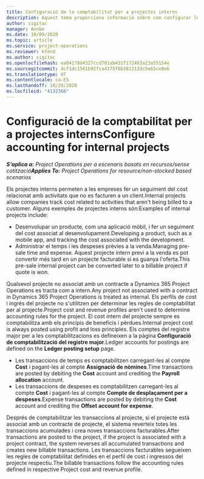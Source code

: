 ```yaml
---
title: Configuració de la comptabilitat per a projectes interns
description: Aquest tema proporciona informació sobre com configurar les pràctiques de comptabilitat per a projectes interns al Project Operations.
author: sigitac
manager: Annbe
ms.date: 10/09/2020
ms.topic: article
ms.service: project-operations
ms.reviewer: kfend
ms.author: sigitac
ms.openlocfilehash: ea04178d4327ccd701ab431f172463a13a55154e
ms.sourcegitcommit: 4cf1dc1561b92fca4175f0b3813133c5e63ce8e6
ms.translationtype: HT
ms.contentlocale: ca-ES
ms.lasthandoff: 10/28/2020
ms.locfileid: "4132366"
---
```

# <a name="configure-accounting-for-internal-projects"></a><span data-ttu-id="69abe-103">Configuració de la comptabilitat per a projectes interns</span><span class="sxs-lookup"><span data-stu-id="69abe-103">Configure accounting for internal projects</span></span>

<span data-ttu-id="69abe-104">_**S'aplica a:** Project Operations per a escenaris basats en recursos/sense cotització_</span><span class="sxs-lookup"><span data-stu-id="69abe-104">_**Applies To:** Project Operations for resource/non-stocked based scenarios_</span></span>

<span data-ttu-id="69abe-105">Els projectes interns permeten a les empreses fer un seguiment del cost relacionat amb activitats que no es facturen a un client.</span><span class="sxs-lookup"><span data-stu-id="69abe-105">Internal projects allow companies track cost related to activities that aren't being billed to a customer.</span></span> <span data-ttu-id="69abe-106">Alguns exemples de projectes interns són:</span><span class="sxs-lookup"><span data-stu-id="69abe-106">Examples of internal projects include:</span></span>

- <span data-ttu-id="69abe-107">Desenvolupar un producte, com una aplicació mòbil, i fer un seguiment del cost associat al desenvolupament.</span><span class="sxs-lookup"><span data-stu-id="69abe-107">Developing a product, such as a mobile app, and tracking the cost associated with the development.</span></span>
- <span data-ttu-id="69abe-108">Administrar el temps i les despeses prèvies a la venda.</span><span class="sxs-lookup"><span data-stu-id="69abe-108">Managing pre-sale time and expense.</span></span> <span data-ttu-id="69abe-109">Aquest projecte intern previ a la venda es pot convertir més tard en un projecte facturable si es guanya l'oferta.</span><span class="sxs-lookup"><span data-stu-id="69abe-109">This pre-sale internal project can be converted later to a billable project if quote is won.</span></span>

<span data-ttu-id="69abe-110">Qualsevol projecte no associat amb un contracte a Dynamics 365 Project Operations es tracta com a intern.</span><span class="sxs-lookup"><span data-stu-id="69abe-110">Any project not associated with a contract in Dynamics 365 Project Operations is treated as internal.</span></span> <span data-ttu-id="69abe-111">Els perfils de cost i ingrés del projecte no s'utilitzen per determinar les regles de comptabilitat per al projecte.</span><span class="sxs-lookup"><span data-stu-id="69abe-111">Project cost and revenue profiles aren't used to determine accounting rules for the project.</span></span> <span data-ttu-id="69abe-112">El cost intern del projecte sempre es comptabilitza amb els principis de beneficis i pèrdues.</span><span class="sxs-lookup"><span data-stu-id="69abe-112">Internal project cost is always posted using profit and loss principles.</span></span> <span data-ttu-id="69abe-113">Els comptes del registre major per a les comptabilitzacions es defineixen a la pàgina **Configuració de comptabilització del registre major**.</span><span class="sxs-lookup"><span data-stu-id="69abe-113">Ledger accounts for postings are defined on the **Ledger posting setup** page.</span></span>

- <span data-ttu-id="69abe-114">Les transaccions de temps es comptabilitzen carregant-les al compte **Cost** i pagant-les al compte **Assignació de nòmines**.</span><span class="sxs-lookup"><span data-stu-id="69abe-114">Time transactions are posted by debiting the **Cost** account and crediting the **Payroll allocation** account.</span></span>
- <span data-ttu-id="69abe-115">Les transaccions de despeses es comptabilitzen carregant-les al compte **Cost** i pagant-les al compte **Compte de desplaçament per a despeses**.</span><span class="sxs-lookup"><span data-stu-id="69abe-115">Expense transactions are posted by debiting the **Cost** account and crediting the **Offset account for expense**.</span></span>

<span data-ttu-id="69abe-116">Després de comptabilitzar les transaccions al projecte, si el projecte està associat amb un contracte de projecte, el sistema reverteix totes les transaccions acumulades i crea noves transaccions facturables.</span><span class="sxs-lookup"><span data-stu-id="69abe-116">After transactions are posted to the project, if the project is associated with a project contract, the system reverses all accumulated transactions and creates new billable transactions.</span></span> <span data-ttu-id="69abe-117">Les transaccions facturables segueixen les regles de comptabilitat definides en el perfil de cost i ingressos del projecte respectiu.</span><span class="sxs-lookup"><span data-stu-id="69abe-117">The billable transactions follow the accounting rules defined in respective Project cost and revenue profile.</span></span>


